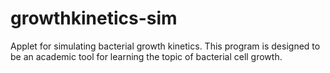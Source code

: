 # growthkinetics-sim
Applet for simulating bacterial growth kinetics. This program is designed to be an academic tool for learning the topic of bacterial cell growth. 
